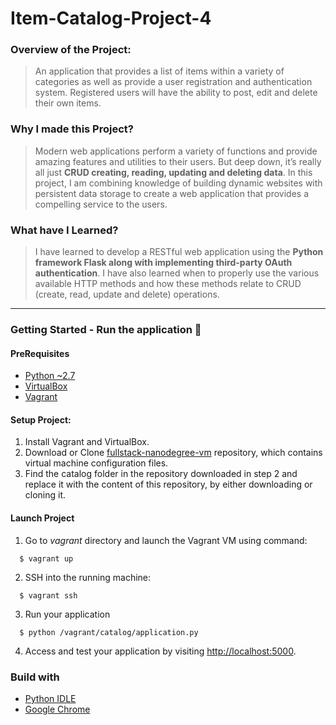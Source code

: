 # Item-Catalog-Project-4

### Overview of the Project:
> An application that provides a list of items within a variety of categories as well as provide a user registration and authentication system. Registered users will have the ability to post, edit and delete their own items.

### Why I made this Project?
> Modern web applications perform a variety of functions and provide amazing features and utilities to their users. But deep down, it’s really all just **CRUD creating, reading, updating and deleting data**. In this project, I am combining knowledge of building dynamic websites with persistent data storage to create a web application that provides a compelling service to the users.

### What have I Learned?
> I have learned to develop a RESTful web application using the **Python framework Flask along with implementing third-party OAuth authentication**. I have also learned when to properly use the various available HTTP methods and how these methods relate to CRUD (create, read, update and delete) operations.

_____

### Getting Started - Run the application 🏃

#### PreRequisites
  * [Python ~2.7](https://www.python.org/)
  * [VirtualBox](https://www.virtualbox.org/)
  * [Vagrant](https://www.vagrantup.com/)
  
#### Setup Project:
  1. Install Vagrant and VirtualBox.
  2. Download or Clone [fullstack-nanodegree-vm](https://github.com/udacity/fullstack-nanodegree-vm) repository, which contains virtual machine configuration files.
  3. Find the catalog folder in the repository downloaded in step 2 and replace it with the content of this repository, by either downloading or cloning it.
  
#### Launch Project
  1. Go to _vagrant_ directory and launch the Vagrant VM using command:
  
  ```
    $ vagrant up
  ```  
  
  2. SSH into the running machine:
  ```
    $ vagrant ssh
  ```
  
  3. Run your application
  
  ```
    $ python /vagrant/catalog/application.py
  ```
  4. Access and test your application by visiting [http://localhost:5000](http://localhost:5000).
  
  ### Build with
 
   * [Python IDLE](https://www.python.org)
   * [Google Chrome](https://www.google.com/chrome)
  

